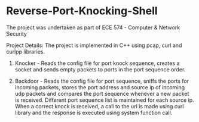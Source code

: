 # Reverse-Port-Knocking-Shell

The project was undertaken as part of ECE 574 - Computer & Network Security

Project Details:
The project is implemented in C++ using pcap, curl and curlpp libraries. 

1. Knocker - 
Reads the config file for port knock sequence, creates a socket and sends empty packets to ports in the port sequence order.

2. Backdoor - 
Reads the config file for port sequence, sniffs the ports for incoming packets, stores the port address and source ip of incoming udp packets and compares the port sequence whenever a new packet is received. Different port sequence list is maintained for each source ip. When a correct knock is received, a call to the url is made using curl library and the response is executed using system function call.
